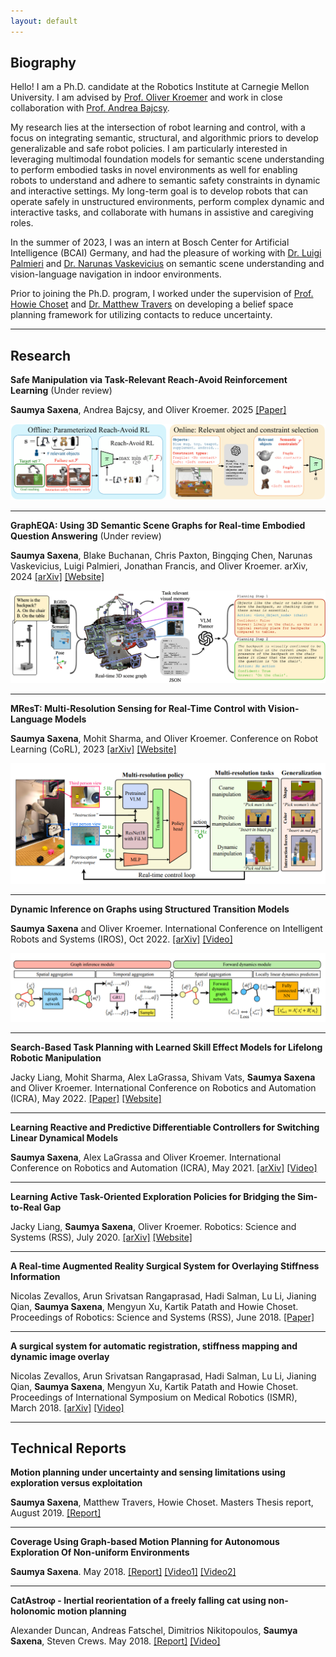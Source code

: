 ```yaml
---
layout: default
---
```

## Biography
Hello! I am a Ph.D. candidate at the Robotics Institute at Carnegie Mellon University. I am advised by [Prof. Oliver Kroemer](https://www.ri.cmu.edu/ri-faculty/oliver-kroemer/) and work in close collaboration with [Prof. Andrea Bajcsy](https://www.cs.cmu.edu/~abajcsy/).

<!-- My research lies at the intersection of robot learning, control, and perception, with a focus on leveraging semantic, structural, and algorithmic priors to develop generalizable and safe robot policies. I am particularly interested in leveraging large-scale foundation models for semantic scene understanding to perform interactive tasks such as embodied question answering and semantic constraint adherence in novel environments. My long-term goal is to develop robots that can operate safely in unstructured environments, perform complex dynamic and interactive tasks, and collaborate with humans in assistive and caregiving roles. -->

My research lies at the intersection of robot learning and control, with a focus on integrating semantic, structural, and algorithmic priors to develop generalizable and safe robot policies. I am particularly interested in leveraging multimodal foundation models for semantic scene understanding to perform embodied tasks in novel environments as well for enabling robots to understand and adhere to semantic safety constraints in dynamic and interactive settings. My long-term goal is to develop robots that can operate safely in unstructured environments, perform complex dynamic and interactive tasks, and collaborate with humans in assistive and caregiving roles.

<!-- such as identifying and adhering to semantic safety constraints. -->
 <!-- I am particularly interested in leveraging large-scale foundation models for semantic reasoning -- enabling robots to understand and adhere to safety constraints as well as for semantic scene understanding for embodied tasks in novel environments.  -->

 <!-- My work explores reachability-based methods for dynamic and interactive contac-rich manipulation tasks and embodied question answering using task and scene understanding.  -->

<!-- My research interests are broadly aligned towards leveraging semantic, structural and algorithmic priors for learning generalizable and safe robot policies.  -->

<!-- My current research focuses on leveraging the semantic reasoning capabilities of large scale foundation models towards enabling semantic safety and embodied question answering in unseen environments. 
My long-term goal lies in enabling robots to perform contact-rich dynamic and interactive tasks in the real world and equip robots with skills to work alongside humans in an assistive and caregiving role while ensuring implicit and explicit metrics of safety. -->

<!-- and learning stable compositional dynamic models and differentiable optimal skills that generalize to more complex environments and tasks.  -->
<!-- My long-term goal is to learn robot policies for assistive robotic systems in the real-world and equip robots with skills that demonstrate their ability to work alongside humans in an assistive and caregiving role. I believe that for real-world application of robotics in everyday tasks, it is imperative that we take inspiration from humans and develop systems and control methodologies that utilize robot full body dynamics and support from the environment while ensuring implicit metrics of safety. -->

In the summer of 2023, I was an intern at Bosch Center for Artificial Intelligence (BCAI) Germany, and had the pleasure of working with [Dr. Luigi Palmieri](https://palmieri.github.io/) and [Dr. Narunas Vaskevicius](https://scholar.google.com/citations?user=U3KSTwkAAAAJ&hl=en) on semantic scene understanding and vision-language navigation in indoor environments.

Prior to joining the Ph.D. program, I worked under the supervision of [Prof. Howie Choset](https://www.ri.cmu.edu/ri-faculty/howie-choset/) and [Dr. Matthew Travers](https://www.ri.cmu.edu/ri-faculty/matthew-j-travers/) on developing a belief space planning framework for utilizing contacts to reduce uncertainty.
 <!-- by combining the exploration benefits of sampling-based methods and the exploitation benefits of optimization-based approaches. -->
<!-- Text can be **bold**, _italic_, or ~~strikethrough~~. -->

<!-- [Link to another page](./another-page.html).

There should be whitespace between paragraphs.

There should be whitespace between paragraphs. We recommend including a README, or a file with information about your project.

# Header 1
> This is a blockquote following a header.
>
> When something is important enough, you do it even if the odds are not in your favor.
This is a normal paragraph following a header. GitHub is a code hosting platform for version control and collaboration. It lets you and others work together on projects from anywhere. -->

---

## Research

**Safe Manipulation via Task-Relevant Reach-Avoid Reinforcement Learning** (Under review)

**Saumya Saxena**, Andrea Bajcsy, and Oliver Kroemer. 2025 [[Paper]](/assets/papers/Semantic_Safety_Manip_2025_full.pdf)

![SemSafetyOverview](/assets/img/system_diag.png "Method Overview")

---

**GraphEQA: Using 3D Semantic Scene Graphs for Real-time Embodied Question Answering** (Under review)

**Saumya Saxena**, Blake Buchanan, Chris Paxton, Bingqing Chen, Narunas Vaskevicius, Luigi Palmieri, Jonathan Francis, and Oliver Kroemer. arXiv, 2024 [[arXiv]](https://www.arxiv.org/abs/2412.14480) [[Website]](https://saumyasaxena.github.io/grapheqa/)

![GraphEQA](/assets/img/teaser.png "GraphEQA Overview")

---

**MResT: Multi-Resolution Sensing for Real-Time Control with Vision-Language Models**

**Saumya Saxena**, Mohit Sharma, and Oliver Kroemer. Conference on Robot Learning (CoRL), 2023 [[arXiv]](https://arxiv.org/abs/2401.14502) [[Website]](https://mohitsharma0690.github.io/multi-res-real-time-control/)

![MResT](/assets/img/mrest_teaser.png "MResT Overview")

---

**Dynamic Inference on Graphs using Structured Transition Models**

**Saumya Saxena** and Oliver Kroemer. International Conference on Intelligent Robots and Systems (IROS), Oct 2022. [[arXiv]](https://arxiv.org/abs/2209.15132) [[Video]](https://youtu.be/A9YG8VrIpgQ)

![Dynamic Inference](/assets/img/dyninf_teaser.png "Dynamic Inference Overview")

---

**Search-Based Task Planning with Learned Skill Effect Models for Lifelong Robotic Manipulation**

Jacky Liang, Mohit Sharma, Alex LaGrassa, Shivam Vats, **Saumya Saxena** and Oliver Kroemer. International Conference on Robotics and Automation (ICRA), May 2022. [[Paper]](https://www.ri.cmu.edu/app/uploads/2022/08/Search-Based_Task_Planning_with_Learned_Skill_Effect_Models_for_Lifelong_Robotic_Manipulation.pdf) [[Website]](https://sites.google.com/view/sem-for-lifelong-manipulation)

---


**Learning Reactive and Predictive Differentiable Controllers for Switching Linear Dynamical Models**

**Saumya Saxena**, Alex LaGrassa and Oliver Kroemer. International Conference on Robotics and Automation (ICRA), May 2021. [[arXiv]](https://arxiv.org/abs/2103.14256) [[Video]](https://drive.google.com/file/d/1h6rUuUggg2_t061J_DMKME4cLBj12fAG/view?usp=sharing)

---

**Learning Active Task-Oriented Exploration Policies for Bridging the Sim-to-Real Gap**

Jacky Liang, **Saumya Saxena**, Oliver Kroemer. Robotics: Science and Systems (RSS), July 2020. [[arXiv]](https://arxiv.org/abs/2006.01952) [[Website]](https://sites.google.com/view/task-oriented-exploration/)

---

**A Real-time Augmented Reality Surgical System for Overlaying Stiffness Information**

Nicolas Zevallos, Arun Srivatsan Rangaprasad, Hadi Salman, Lu Li, Jianing Qian, **Saumya Saxena**, Mengyun Xu, Kartik Patath and Howie Choset. Proceedings of Robotics: Science and Systems (RSS), June 2018. [[Paper]](http://www.roboticsproceedings.org/rss14/p26.pdf)

---

**A surgical system for automatic registration, stiffness mapping and dynamic image overlay**

Nicolas Zevallos, Arun Srivatsan Rangaprasad, Hadi Salman, Lu Li, Jianing Qian, **Saumya Saxena**, Mengyun Xu, Kartik Patath and Howie Choset. Proceedings of International Symposium on Medical Robotics (ISMR), March 2018. [[arXiv]](https://arxiv.org/abs/1711.08828) [[Video]](https://www.youtube.com/watch?v=IM5ffxARPs8)

---

## Technical Reports

**Motion planning under uncertainty and sensing limitations using exploration versus exploitation**

**Saumya Saxena**, Matthew Travers, Howie Choset. Masters Thesis report, August 2019. [[Report]](https://drive.google.com/file/d/1kAYCjeb86sbVWK4X0whL1eV5EPNjI78V/view?usp=sharing)

---

**Coverage Using Graph-based Motion Planning for Autonomous Exploration Of Non-uniform Environments**

**Saumya Saxena**. May 2018. [[Report]](https://drive.google.com/file/d/1LkqrmiertXgmVSREExRnlyK5FkVRbSud/view?usp=sharing) [[Video1]](https://drive.google.com/file/d/1Ol9Tc4U2Lroy83n4GGqObIbyRGPclQ4O/view?usp=sharing) [[Video2]](https://drive.google.com/file/d/1HLx9kexSj51lCgQDWbKTUhiKoV_OwcP_/view?usp=sharing)

---

**CatAstroφ - Inertial reorientation of a freely falling cat using non-holonomic motion planning**

Alexander Duncan, Andreas Fatschel, Dimitrios Nikitopoulos, **Saumya Saxena**, Steven Crews. May 2018. [[Report]](https://drive.google.com/file/d/1qHJ_t6SNZkC1sCOxAq9uNS1zJE4qkoS9/view?usp=sharing) [[Video]](https://drive.google.com/file/d/1Y9qLSmUb8ITWFFgnvX_j1NhUI2w8AhEf/view?usp=sharing)

<!-- ### Header 3

```js
// Javascript code with syntax highlighting.
var fun = function lang(l) {
  dateformat.i18n = require('./lang/' + l)
  return true;
}
```

```ruby
# Ruby code with syntax highlighting
GitHubPages::Dependencies.gems.each do |gem, version|
  s.add_dependency(gem, "= #{version}")
end
```

#### Header 4

*   This is an unordered list following a header.
*   This is an unordered list following a header.
*   This is an unordered list following a header.

##### Header 5

1.  This is an ordered list following a header.
2.  This is an ordered list following a header.
3.  This is an ordered list following a header.

###### Header 6

| head1        | head two          | three |
|:-------------|:------------------|:------|
| ok           | good swedish fish | nice  |
| out of stock | good and plenty   | nice  |
| ok           | good `oreos`      | hmm   |
| ok           | good `zoute` drop | yumm  |

### There's a horizontal rule below this.

* * *

### Here is an unordered list:

*   Item foo
*   Item bar
*   Item baz
*   Item zip

### And an ordered list:

1.  Item one
1.  Item two
1.  Item three
1.  Item four

### And a nested list:

- level 1 item
  - level 2 item
  - level 2 item
    - level 3 item
    - level 3 item
- level 1 item
  - level 2 item
  - level 2 item
  - level 2 item
- level 1 item
  - level 2 item
  - level 2 item
- level 1 item

### Small image

![Octocat](https://github.githubassets.com/images/icons/emoji/octocat.png)

### Large image

![Branching](https://guides.github.com/activities/hello-world/branching.png)


### Definition lists can be used with HTML syntax.

<dl>
<dt>Name</dt>
<dd>Godzilla</dd>
<dt>Born</dt>
<dd>1952</dd>
<dt>Birthplace</dt>
<dd>Japan</dd>
<dt>Color</dt>
<dd>Green</dd>
</dl>

```
Long, single-line code blocks should not wrap. They should horizontally scroll if they are too long. This line should be long enough to demonstrate this.
```

```
The final element.
``` -->
